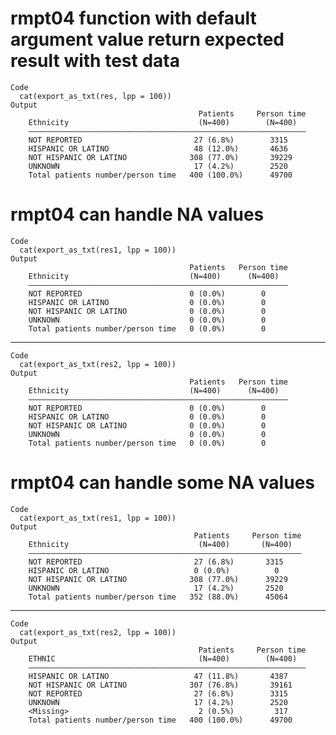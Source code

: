 # rmpt04 function with default argument value return expected result with test data

    Code
      cat(export_as_txt(res, lpp = 100))
    Output
                                              Patients     Person time
        Ethnicity                             (N=400)        (N=400)  
        ——————————————————————————————————————————————————————————————
        NOT REPORTED                         27 (6.8%)        3315    
        HISPANIC OR LATINO                   48 (12.0%)       4636    
        NOT HISPANIC OR LATINO              308 (77.0%)       39229   
        UNKNOWN                              17 (4.2%)        2520    
        Total patients number/person time   400 (100.0%)      49700   

# rmpt04 can handle NA values

    Code
      cat(export_as_txt(res1, lpp = 100))
    Output
                                            Patients   Person time
        Ethnicity                           (N=400)      (N=400)  
        ——————————————————————————————————————————————————————————
        NOT REPORTED                        0 (0.0%)        0     
        HISPANIC OR LATINO                  0 (0.0%)        0     
        NOT HISPANIC OR LATINO              0 (0.0%)        0     
        UNKNOWN                             0 (0.0%)        0     
        Total patients number/person time   0 (0.0%)        0     

---

    Code
      cat(export_as_txt(res2, lpp = 100))
    Output
                                            Patients   Person time
        Ethnicity                           (N=400)      (N=400)  
        ——————————————————————————————————————————————————————————
        NOT REPORTED                        0 (0.0%)        0     
        HISPANIC OR LATINO                  0 (0.0%)        0     
        NOT HISPANIC OR LATINO              0 (0.0%)        0     
        UNKNOWN                             0 (0.0%)        0     
        Total patients number/person time   0 (0.0%)        0     

# rmpt04 can handle some NA values

    Code
      cat(export_as_txt(res1, lpp = 100))
    Output
                                             Patients     Person time
        Ethnicity                             (N=400)       (N=400)  
        —————————————————————————————————————————————————————————————
        NOT REPORTED                         27 (6.8%)       3315    
        HISPANIC OR LATINO                   0 (0.0%)          0     
        NOT HISPANIC OR LATINO              308 (77.0%)      39229   
        UNKNOWN                              17 (4.2%)       2520    
        Total patients number/person time   352 (88.0%)      45064   

---

    Code
      cat(export_as_txt(res2, lpp = 100))
    Output
                                              Patients     Person time
        ETHNIC                                (N=400)        (N=400)  
        ——————————————————————————————————————————————————————————————
        HISPANIC OR LATINO                   47 (11.8%)       4387    
        NOT HISPANIC OR LATINO              307 (76.8%)       39161   
        NOT REPORTED                         27 (6.8%)        3315    
        UNKNOWN                              17 (4.2%)        2520    
        <Missing>                             2 (0.5%)         317    
        Total patients number/person time   400 (100.0%)      49700   

